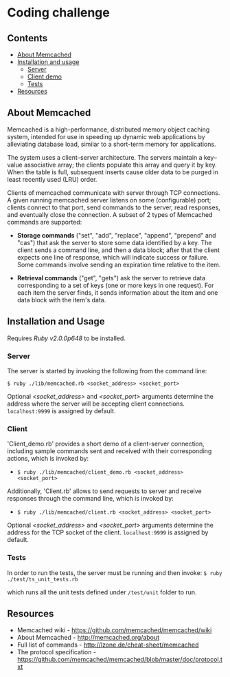 # Coding challenge

## Contents

- [About Memcached](#about-memcached)
- [Installation and usage](#installation-and-usage)
  - [Server](#server)
  - [Client demo](#client-demo)
  - [Tests](#tests)
- [Resources](#resources)

## About Memcached

Memcached is a high-performance, distributed memory object caching system, intended for use in speeding up dynamic web applications by alleviating database load, similar to a short-term memory for applications.

The system uses a client–server architecture. The servers maintain a key–value associative array; the clients populate this array and query it by key. When the table is full, subsequent inserts cause older data to be purged in least recently used (LRU) order.

Clients of memcached communicate with server through TCP connections. A given running memcached server listens on some (configurable) port; clients connect to that port, send commands to the server, read responses, and eventually close the connection. A subset of 2 types of Memcached commands are supported:

- **Storage commands** ("set", "add", "replace", "append", "prepend" and "cas") that ask the server to store some data identified by a key. The client sends a command line, and then a data block; after that the client expects one line of response, which will indicate success or failure. Some commands involve sending an expiration time relative to the item.

- **Retrieval commands** ("get", "gets") ask the server to retrieve data corresponding to a set of keys (one or more keys in one request). For each item the server finds, it sends information about the item and one data block with the item's data.

## Installation and Usage

Requires _Ruby v2.0.0p648_ to be installed.

### Server

The server is started by invoking the following from the command line:

`$ ruby ./lib/memcached.rb <socket_address> <socket_port>`

Optional _<socket_address>_ and _<socket_port>_ arguments determine the address where the server will be accepting client connections. `localhost:9999` is assigned by default.

### Client

'Client_demo.rb' provides a short demo of a client-server connection, including sample commands sent and received with their corresponding actions, which is invoked by:

- `$ ruby ./lib/memcached/client_demo.rb <socket_address> <socket_port>`

Additionally, 'Client.rb' allows to send requests to server and receive responses through the command line, which is invoked by:

- `$ ruby ./lib/memcached/client.rb <socket_address> <socket_port>`

Optional _<socket_address>_ and _<socket_port>_ arguments determine the address for the TCP socket of the client. `localhost:9999` is assigned by default.

### Tests

In order to run the tests, the server must be running and then invoke:
`$ ruby ./test/ts_unit_tests.rb`

which runs all the unit tests defined under `/test/unit` folder to run.

## Resources

- Memcached wiki - https://github.com/memcached/memcached/wiki
- About Memcached - http://memcached.org/about
- Full list of commands - http://lzone.de/cheat-sheet/memcached
- The protocol specification - https://github.com/memcached/memcached/blob/master/doc/protocol.txt
